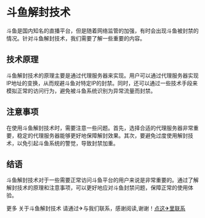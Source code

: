 # 斗鱼解封技术

斗鱼是国内知名的直播平台，但是随着网络监管的加强，有时会出现斗鱼被封禁的情况。针对斗鱼解封技术，我们需要了解一些重要的内容。

## 技术原理

斗鱼解封技术的原理主要是通过代理服务器来实现。用户可以通过代理服务器实现IP地址的变换，从而规避斗鱼对特定IP的封禁。同时，还可以通过一些技术手段来模拟正常的访问行为，避免被斗鱼系统识别为异常流量而封禁。

## 注意事项

在使用斗鱼解封技术时，需要注意一些问题。首先，选择合适的代理服务器非常重要，稳定的代理服务器能够更好地保障解封效果。其次，要避免过度使用解封技术，以免引起斗鱼系统的警觉，导致封禁加重。

## 结语

斗鱼解封技术对于一些需要正常访问斗鱼平台的用户来说是非常重要的。通过了解解封技术的原理和注意事项，可以更好地应对斗鱼封禁问题，保障正常的使用体验。

更多 关于斗鱼解封技术 请通过✈与我们联系，感谢阅读,谢谢！[点这✈里联系](https://sms.k02.cc)
